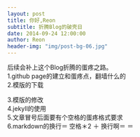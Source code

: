 ```yaml
---
layout: post
title: 你好,Reon
subtitle: 折腾Blog的破壳日
date: 2014-09-24 12:00:00
author: Reon
header-img: "img/post-bg-06.jpg"
---
```


后续会补上这个Blog折腾的蛋疼之路。  
1.github page的建立和蛋疼点，翻墙什么的  
2.模版的下载  
<!--more-->  
3.模版的修改   
4.jekyll的使用  
5.文章冒号后面要有个空格的蛋疼格式要求  
6.markdown的换行＝ 空格＊2 ＋ 换行啊＝ ＝